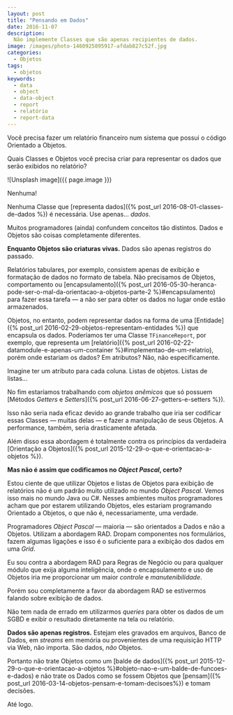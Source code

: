 ```yaml
---
layout: post
title: "Pensando em Dados"
date: 2016-11-07
description:
  Não implemente Classes que são apenas recipientes de dados.
image: /images/photo-1460925895917-afdab827c52f.jpg
categories: 
  - Objetos
tags:
  - objetos
keywords:
  - data
  - object
  - data-object
  - report
  - relatório
  - report-data
--- 
```


Você precisa fazer um relatório financeiro num sistema que 
possui o código Orientado a Objetos.

Quais Classes e Objetos você precisa criar para representar os dados 
que serão exibidos no relatório?

<!--more-->

![Unsplash image]({{ page.image }})

Nenhuma!

Nenhuma Classe que [representa dados]({% post_url 2016-08-01-classes-de-dados %})
é necessária. Use apenas... *dados*.

Muitos programadores (ainda) confundem conceitos tão distintos.
Dados e Objetos são coisas completamente diferentes.

**Enquanto Objetos são criaturas vivas.** Dados são apenas registros do passado.

Relatórios tabulares, por exemplo, consistem apenas de exibição e formatação de 
dados no formato de tabela.
Não precisamos de Objetos, comportamento ou
[encapsulamento]({% post_url 2016-05-30-heranca-pode-ser-o-mal-da-orientacao-a-objetos-parte-2 %}#encapsulamento)
para fazer essa tarefa — a não ser para obter os dados no lugar onde estão armazenados.

Objetos, no entanto, podem representar dados na forma de uma
[Entidade]({% post_url 2016-02-29-objetos-representam-entidades %})
que encapsula os dados. Poderíamos ter uma Classe `TFinanceReport`, 
por exemplo, que representa um 
[relatório]({% post_url 2016-02-22-datamodule-e-apenas-um-container %}#implementao-de-um-relatrio),
porém onde estariam os dados? Em atributos? Não, não especificamente.
 
Imagine ter um atributo para cada coluna. Listas de objetos. Listas de
listas...

No fim estaríamos trabalhando com *objetos anêmicos* que só possuem 
[Métodos *Getters* e *Setters*]({% post_url 2016-06-27-getters-e-setters %}).

Isso não seria nada eficaz devido ao grande trabalho que iria ser codificar
essas Classes — muitas delas — e fazer a manipulação de seus Objetos. A performance,
também, seria drasticamente afetada.

Além disso essa abordagem é totalmente contra os princípios
da verdadeira [Orientação a Objetos]({% post_url 2015-12-29-o-que-e-orientacao-a-objetos %}).

**Mas não é assim que codificamos no *Object Pascal*, certo?**

Estou ciente de que utilizar Objetos e listas de Objetos para exibição de
relatórios não é um padrão muito utilizado no mundo *Object Pascal*.
Vemos isso mais no mundo Java ou C#. Nesses ambientes muitos programadores acham
que por estarem utilizando Objetos, eles estariam programando Orientado a Objetos,
o que não é, necessariamente, uma verdade.

Programadores *Object Pascal* — maioria — são orientados a Dados e não a Objetos.
Utilizam a abordagem RAD. Dropam componentes nos formulários, fazem algumas
ligações e isso é o suficiente para a exibição dos dados em uma *Grid*.

Eu sou contra a abordagem RAD para Regras de Negócio ou para qualquer módulo
que exija alguma inteligência, onde o encapsulamento e uso de Objetos iria me
proporcionar um maior *controle* e *manutenibilidade*.

Porém sou completamente a favor da abordagem RAD se estivermos falando sobre 
exibição de dados.

Não tem nada de errado em utilizarmos *queries* para obter os dados de um 
SGBD e exibir o resultado diretamente na tela ou relatório.

**Dados são apenas registros.** Estejam eles gravados em arquivos, Banco de Dados, em *streams*
em memória ou provenientes de uma requisição HTTP via Web, não importa. São
dados, *não* Objetos.

Portanto não trate Objetos como um
[balde de dados]({% post_url 2015-12-29-o-que-e-orientacao-a-objetos %}#objeto-nao-e-um-balde-de-funcoes-e-dados)
e não trate os Dados como se fossem Objetos que
[pensam]({% post_url 2016-03-14-objetos-pensam-e-tomam-decisoes%}) e tomam decisões.

Até logo.